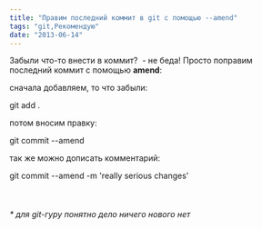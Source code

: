 ```yaml
---
title: "Правим последний коммит в git c помощью --amend"
tags: "git,Рекомендую"
date: "2013-06-14"
---
```


Забыли что-то внести в коммит?  - не беда! Просто поправим последний коммит с помощью **amend**:

сначала добавляем, то что забыли:

git add .

потом вносим правку:

git commit --amend

так же можно дописать комментарий:

git commit --amend -m 'really serious changes'

 

###### _\* для git-гуру понятно дело ничего нового нет_
